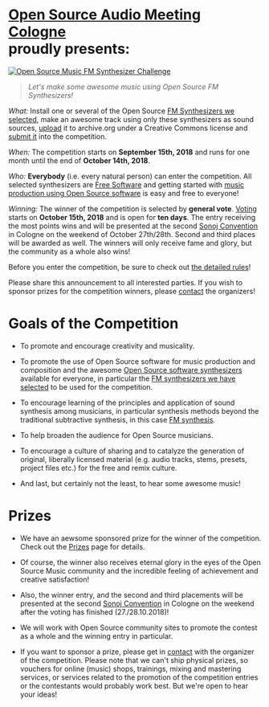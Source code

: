 <!--
.. title: The Challenge
.. slug: index
.. date: 2018-09-04 19:07:15 UTC+02:00
.. tags:
.. category:
.. link:
.. description:
.. type: text
.. author: Christopher Arndt
-->


# [Open Source Audio Meeting Cologne](https://osamc.de/) <br />proudly presents:

<!-- The **Open Source Music FM Synthesizer Challenge**! -->
[![Open Source Music FM Synthesizer Challenge](/img/fm-synth-challenge-banner-880.jpg)](/img/fm-synth-challenge-banner.png)

> *Let's make some awesome music using Open Source FM Synthesizers!*

*What:* Install one or several of the Open Source [FM Synthesizers we selected](/fmsynths/), make
an awesome track using only these synthesizers as sound sources,
[upload](https://archive.org/create/) it to archive.org under a Creative Commons license and
[submit it](/submit/) into the competition.

*When:* The competition starts on **September 15th, 2018** and runs for one month until the end of
**October 14th, 2018**.

*Who:* **Everybody** (i.e. every natural person) can enter the competition. All selected
synthesizers are [Free Software](https://www.gnu.org/philosophy/free-sw.html) and getting started
with [music production using Open Source software](https://libremusicproduction.com/) is easy and
free to everyone!

*Winning:* The winner of the competition is selected by **general vote**. [Voting](/vote/) starts on
**October 15th, 2018** and is open for **ten days**. The entry receiving the most points wins and
will be presented at the second [Sonoj Convention](https://sonoj.org/) in Cologne on the weekend of
October 27th/28th. Second and third places will be awarded as well. The winners will only receive
fame and glory, but the community as a whole also wins!

Before you enter the competition, be sure to check out [the detailed rules](/rules/)!

Please share this announcement to all interested parties. If you wish to sponsor prizes for the
competition winners, please [contact](mailto:fmchallenge@osamc.de) the organizers!


# Goals of the Competition

* To promote and encourage creativity and musicality.

* To promote the use of Open Source software for music production and composition and the awesome
[Open Source software synthesizers](http://linuxsynths.com) available for everyone, in particular
the [FM synthesizers we have selected](/fmsynths/) to be used for the competition.

* To encourage learning of the principles and application of sound synthesis among musicians, in
particular synthesis methods beyond the traditional subtractive synthesis, in this case
[FM synthesis](https://www.soundonsound.com/techniques/introduction-frequency-modulation).

* To help broaden the audience for Open Source musicians.

* To encourage a culture of sharing and to catalyze the generation of original, liberally licensed
material (e.g. audio tracks, stems, presets, project files etc.) for the free and remix culture.

* And last, but certainly not the least, to hear some awesome music!


# Prizes

* We have an aewsome sponsored prize for the winner of the competition. Check out the
  [Prizes](/prizes) page for details.

* Of course, the winner also receives eternal glory in the eyes of the Open Source Music community
  and the incredible feeling of achievement and creative satisfaction!

* Also, the winner entry, and the second and third placements will be presented at the second
  [Sonoj Convention](https://sonoj.org/) in Cologne on the weekend after the voting has finished
  (27./28.10.2018)!

* We will work with Open Source community sites to promote the contest as a whole and the winning
  entry in particular.

* If you want to sponsor a prize, please get in [contact](mailto:fmchallenge@osamc.de) with the
  organizer of the competition. Please note that we can't ship physical prizes, so vouchers for
  online (music) shops, trainings, mixing and mastering services, or services related to the
  promotion of the competition entries or the contestants would probably work best. But we're open
  to hear your ideas!
